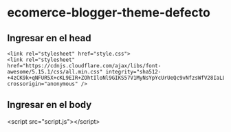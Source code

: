 # ecomerce-blogger-theme-defecto
## Ingresar en el head

    <link rel="stylesheet" href="style.css">
    <link rel="stylesheet" href="https://cdnjs.cloudflare.com/ajax/libs/font-awesome/5.15.1/css/all.min.css" integrity="sha512-+4zCK9k+qNFUR5X+cKL9EIR+ZOhtIloNl9GIKS57V1MyNsYpYcUrUeQc9vNfzsWfV28IaLL3i96P9sdNyeRssA==" crossorigin="anonymous" />
 
 

## Ingresar en el body
  
 
   &lt;script src=&quot;script.js&quot;&gt;&lt;/script&gt;
